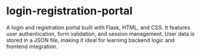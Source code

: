 # login-registration-portal
A login and registration portal built with Flask, HTML, and CSS. It features user authentication, form validation, and session management. User data is stored in a JSON file, making it ideal for learning backend logic and frontend integration.
